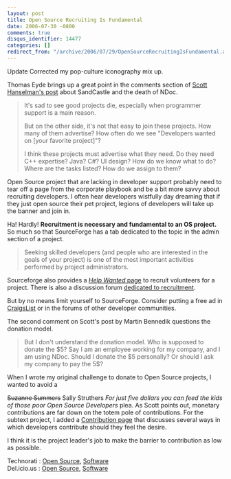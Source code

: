 ```yaml
---
layout: post
title: Open Source Recruiting Is Fundamental
date: 2006-07-30 -0800
comments: true
disqus_identifier: 14477
categories: []
redirect_from: "/archive/2006/07/29/OpenSourceRecruitingIsFundamental.aspx/"
---
```


Update Corrected my pop-culture iconography mix up.

Thomas Eyde brings up a great point in the comments section of [Scott
Hanselman's
post](http://www.hanselman.com/blog/CommentView.aspx?guid=734532ba-55ad-4a7b-85ae-05cf5cf27b05#commentstart "Death of NDoc")
about SandCastle and the death of NDoc.

> It's sad to see good projects die, especially when programmer support
> is a main reason.
>
> But on the other side, it's not that easy to join these projects. How
> many of them advertise? How often do we see "Developers wanted on
> [your favorite project]"?
>
> I think these projects must advertise what they need. Do they need C++
> expertise? Java? C\#? UI design? How do we know what to do? Where are
> the tasks listed? How do we assign to them?

Open Source project that are lacking in developer support probably need
to tear off a page from the corporate playbook and be a bit more savvy
about recruiting developers. I often hear developers wistfully day
dreaming that if they just open source their pet project, legions of
developers will take up the banner and join in.

Ha! Hardly! **Recruitment is necessary and fundamental to an OS
project.** So much so that SourceForge has a tab dedicated to the topic
in the admin section of a project.

> Seeking skilled developers (and people who are interested in the goals
> of your project) is one of the most important activities performed by
> project administrators.

Sourceforge also provides a [*Help Wanted*
page](http://sourceforge.net/people/createjob.php?group_id=137896 "Help Wanted")
to recruit volunteers for a project. There is also a discussion forum
[dedicated to
recruitment](http://sourceforge.net/forum/forum.php?forum_id=710 "Talk About Recruitment").

But by no means limit yourself to SourceForge. Consider putting a free
ad in [CraigsList](http://craigslist.org/ "Craig’s List") or in the
forums of other developer communities.

The second comment on Scott's post by Martin Bennedik questions the
donation model.

> But I don't understand the donation model. Who is supposed to donate
> the \$5? Say I am an employee working for my company, and I am using
> NDoc. Should I donate the \$5 personally? Or should I ask my company
> to pay the 5\$?

When I wrote my original challenge to donate to Open Source projects, I
wanted to avoid a

~~Suzanne Summers~~ Sally Struthers *For just five dollars you can feed
the kids of those poor Open Source Developers* plea. As Scott points
out, monetary contributions are far down on the totem pole of
contributions. For the subtext project, I added a [Contribution
page](http://subtextproject.com/Home/About/Contribute/tabid/153/Default.aspx "Contribution")
that discusses several ways in which developers contribute should they
feel the desire.

I think it is the project leader's job to make the barrier to
contribution as low as possible.

Technorati : [Open Source](http://technorati.com/tag/Open%20Source),
[Software](http://technorati.com/tag/Software) \
Del.icio.us : [Open Source](http://del.icio.us/tag/Open+Source),
[Software](http://del.icio.us/tag/Software)

